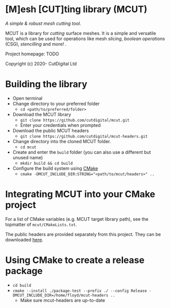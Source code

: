# [M]esh [CUT]ting library (MCUT) #

_A simple & robust mesh cutting tool._ 

MCUT is a  library for _cutting_ surface meshes. It is a simple and versatile tool, which can be used for operations like mesh _slicing_, _boolean operations_ (CSG), _stencilling_ and more! . 

Project homepage:    TODO

Copyright (c) 2020- CutDigital Ltd

# Building the library

* Open terminal
* Change directory to your preferred folder 
    - `cd <path/to/preferred/folder>` 
* Download the MCUT library 
    - `git clone https://github.com/cutdigital/mcut.git`
    - Enter your credentials when prompted
* Download the public MCUT headers
    - `git clone https://github.com/cutdigital/mcut-headers.git`
* Change directory into the cloned MCUT folder. 
    - `cd mcut`
* Create and enter the `build` folder (you can also use a different but unused name)
    - `mkdir build && cd build`
* Configure the build system using [CMake](https://cmake.org/)
    - `cmake -DMCUT_INCLUDE_DIR:STRING="<path/to/mcut/headers>" ..`

# Integrating MCUT into your CMake project

For a list of CMake variables (e.g. MCUT target library path), see the topmatter of `mcut/CMakeLists.txt`.

The public headers are provided separately from this project. They can be downloaded [here](https://github.com/cutdigital/mcut-headers.git).

# Using CMake to create a release package

* `cd build`
* `cmake --install ./package-test --prefix ./ --config Release -DMCUT_INCLUDE_DIR=/home/floyd/mcut-headers ..`
    - Make sure mcut-headers are up-to-date
